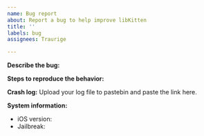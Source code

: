 ```yaml
---
name: Bug report
about: Report a bug to help improve libKitten
title: ''
labels: bug
assignees: Traurige

---
```


**Describe the bug:**

**Steps to reproduce the behavior:**

**Crash log:**
Upload your log file to pastebin and paste the link here.

**System information:**
- iOS version:
- Jailbreak:
